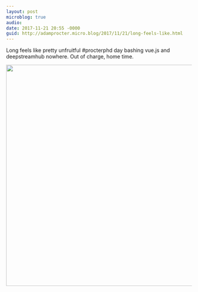 ```yaml
---
layout: post
microblog: true
audio: 
date: 2017-11-21 20:55 -0000
guid: http://adamprocter.micro.blog/2017/11/21/long-feels-like.html
---
```

Long feels like pretty unfruitful #procterphd day bashing vue.js and deepstreamhub nowhere. Out of charge, home time.

<img src="http://discursive.adamprocter.co.uk/uploads/2017/dd056b70a9.jpg" width="600" height="600" />
